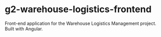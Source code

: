 # g2-warehouse-logistics-frontend
Front-end application for the Warehouse Logistics Management project. Built with Angular.

